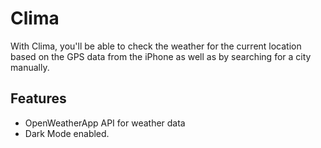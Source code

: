 #  Clima

With Clima, you'll be able to check the weather for the current location based on the GPS data from the iPhone as well as by searching for a city manually.

## Features
- OpenWeatherApp API for weather data
- Dark Mode enabled.
